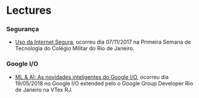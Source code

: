 # Lectures

### Segurança

- [Uso da Internet Segura](https://github.com/hi-hi-ray/lectures/blob/master/Security/Uso%20da%20Internet%20segura%20-%20TECCMRJ.pdf), ocorreu dia 07/11/2017 na Primeira Semana de Tecnologia do Colégio Militar do Rio de Janeiro.

### Google I/O

- [ML & AI: As novidades inteligentes do Google I/O](https://github.com/hi-hi-ray/lectures/blob/master/GoogleIO/ML%20%26%20AI%20-%20As%20novidades%20inteligentes%20do%20Google%20IO.pdf), ocorreu dia 19/05/2018 no Google I/O extended pelo o Google Group Developer Rio de Janeiro na VTex RJ.
